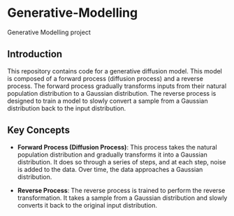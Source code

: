 # Generative-Modelling

Generative Modelling project

## Introduction

This repository contains code for a generative diffusion model. This model is composed of a forward process (diffusion process) and a reverse process. 
The forward process gradually transforms inputs from their natural population distribution to a Gaussian distribution. 
The reverse process is designed to train a model to slowly convert a sample from a Gaussian distribution back to the input distribution.

## Key Concepts

- **Forward Process (Diffusion Process)**: This process takes the natural population distribution and gradually transforms it into a Gaussian distribution. It does so through a series of steps, and at each step, noise is added to the data. Over time, the data approaches a Gaussian distribution.

- **Reverse Process**: The reverse process is trained to perform the reverse transformation. It takes a sample from a Gaussian distribution and slowly converts it back to the original input distribution.



